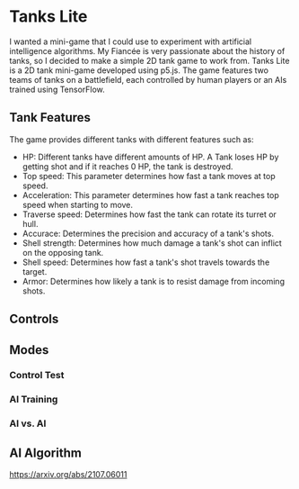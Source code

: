 # Tanks Lite
I wanted a mini-game that I could use to experiment with artificial intelligence algorithms. My Fiancée is very passionate about the history of tanks, so I decided to make a simple 2D tank game to work from.
Tanks Lite is a 2D tank mini-game developed using p5.js. The game features two teams of tanks on a battlefield, each controlled by human players or an AIs trained using TensorFlow.
## Tank Features
The game provides different tanks with different features such as:
- HP: Different tanks have different amounts of HP. A Tank loses HP by getting shot and if it reaches 0 HP, the tank is destroyed.
- Top speed: This parameter determines how fast a tank moves at top speed.
- Acceleration: This parameter determines how fast a tank reaches top speed when starting to move.
- Traverse speed: Determines how fast the tank can rotate its turret or hull.
- Accurace: Determines the precision and accuracy of a tank's shots.
- Shell strength: Determines how much damage a tank's shot can inflict on the opposing tank.
- Shell speed: Determines how fast a tank's shot travels towards the target.
- Armor: Determines how likely a tank is to resist damage from incoming shots.
## Controls


## Modes
### Control Test
### AI Training
### AI vs. AI

## AI Algorithm


https://arxiv.org/abs/2107.06011

